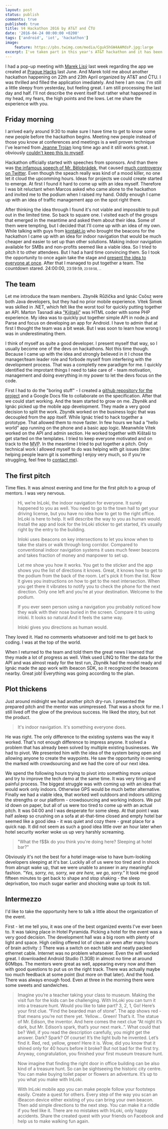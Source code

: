 ```yaml
---
layout: post
status: publish
comments: true
published: true
title: V4 Hackathon 2016 by AT&T and ČTU
date: '2016-04-24 00:00:00 +0200'
tags: ['android', 'iot', 'hackathon']
image:
    feature: https://pbs.twimg.com/media/Cguk5hGW4AAMdsP.jpg:large
excerpt: I've taken part in this year's AT&T hackathon and it has been anamazing experience. 
---
```


I had a pop-up meeting with [Marek Lisý](http://mareklisy.cz/) last week regarding the app we created at [Prague Hacks](http://www.praguehacks.cz/) last June. And Marek told me about another hackathon happening on 22th and 23th April organized by AT&T and ČTU. I was thrilled and filled the application imediately. And here I am now. I'm still a little sleepy from yesterday, but feeling great. I am still processing the last day and half. I'll not describe the event itself but rather what happened in my head, my fears, the high points and the lows. Let me share the experience with you. 

## Friday morning

I arrived early around 9:30 to make sure I have time to get to know some new people before the hackathon begins. Meeting new people instead of those you know at conferences and meetings is a well proven technique I've learned from [Jeanne Trojan](http://www.jeannetrojan.com/) long time ago and it still works great. I obviously [couldn't keep this to myself](https://twitter.com/tomasfejfar/status/723426888446693376). 

Hackathon officially started with speeches from sponsors. And than there was [the infamous speech of Mr. Bělobrádek](http://www.vlada.cz/cz/clenove-vlady/pri-uradu-vlady/pavel-belobradek/aktualne/projev-vicepremiera-belobradka-na-v4-hackathonu--142815/), that caused [much controversy on Twitter](https://twitter.com/vytick/status/723430168455319552). Even though the speach really was kind of a mood killer, no one let it cloud the upcomming hours. Ideas for projects we could create started to emerge. At first I found it hard to come up with an idea myself. Therefore I was bit reluctant when Marcos asked who came alone to the hackathon and invited me to the podium when I raised my hand. Oddly enough I came up with an idea of traffic management app on the spot right there. 
 
After thinking the idea through I found it's not viable and impossible to pull out in the limited time. So back to square one. I visited each of the groups that emerged in the meantime and asked them about their idea. Some of them were tempting, but I decided that I'll come up with an idea of my own. While talking with guys from [kontakt.io](http://kontakt.io/) who brought the beacons for the hackathon I came up with an idea for indoor navigation that would be much cheaper and easier to set up than other solutions. Making indoor navigation available for SMBs and non-profits seemed like a viable idea. So I tried to pitch it to other attendees. But I had a hard time convincing them. So I took the opportunity to once again take the stage and [present the idea to everyone at once](https://twitter.com/ctu_cz/status/723438532727967744). After that I managed to put together a team. The countdown stared. 24:00:00, <small>23:59:59, <small>23:59:58, ...</small></small> 
 
## The team
 
Let me introduce the team members. Zbyněk Růžička and Ignác Csősz were both Java developers, but they had no prior mobile experience. Vítek Šimek was skilled in .NET, which felt like the worst tool for quickly putting together an API. Marton Tasnadi aka <abbr title="it seemed impossible to remember at first">"Kištaši"</abbr> was HTML coder with some PHP experience. My idea was to quickly put together simple API in node.js and Parse and focus on developing an app for Android. I have to admin that at first I thought the team was a bit weak. But I was soon to learn how wrong I was in underestimating them. 

I think of myself as quite a good developer. I present myself that way, so I usually become one of the devs on hackathons. Not this time though. Because I came up with the idea and strongly believed in it I chose the manager/team leader role and forbode myself from interfering with the development process. That was a completly new paradigm for me. I quickly identified the improtant things I need to take care of - team motivation, management and doing everything in my power to let the devs focus on the code. 
  
First I had to do the "boring stuff" - I created a [github repository for the project](https://github.com/tomasfejfar/inloki/) and a Google Docs file to collaborate on the specification. After that we could start working. And the team started to grow on me. Zbyněk and Ignác picked up the mobile app development. They made a very good decision to split the work. Zbyněk worked on the business logic that was decoupled from the app itself. While Ignác tried to hack together a prototype. That allowed them to move faster. In few hours we had a "hello world" app running on the phone and a basic app logic. Meanwhile Vítek worked on the API and admin section. He worked together with Kištaši to get started on the templates. I tried to keep everyone motivated and on track to the <abbr title="Minimum viable product">MVP</abbr>. In the meantime I tried to put together a pitch. Only technical work I allowed myself to do was helping with git issues (btw: helping people learn git is something I enjoy very much, so if you're struggling, feel free to [contact me](http://www.tomasfejfar.cz)). 

## The first pitch

Time flies. It was almost evening and time for the first pitch to a group of mentors. I was very nervous. 
 
> Hi, we’re InLoki, the indoor navigation for everyone. It surely happened to you as well. You need to go to the town hall to get your driving license, but you have no idea how to get to the right office. InLoki is here to help. It will describe the way to you as human would. Install the app and look for the InLoki sticker to get started, it’s usually right by the entry to the building.
>
> Inloki uses ibeacons on key intersections to let you know when to take the stairs or walk through long corridor. Compared to conventional indoor navigation systems it uses much fewer beacons and takes fraction of money and manpower to set up. 
>    
> Let me show you how it works.
> You get to the sticker and the app shows you the list of directions it knows. Great, it knows how to get to the podium from the back of the room. Let's pick it from the list. Now it gives you instructions on how to get to the next intersection. When you get there it vibrates to notify you to check the phone for the next direction. Only one left and you're at your destination. Welcome to the podium. 
>
> If you ever seen person using a navigation you probably noticed how they walk with their nose buried in the screen. Compare it to using inloki. It looks so natural.And it feels the same way.
>
> Inloki gives you directions as human would. 

They loved it. Had no comments whatsoever and told me to get back to coding. I was at the top of the world. 

When I returned to the team and told them the great news I learned that they made a lot of progress as well. Vítek used LINQ to filter the data for the API and was almost ready for the test run, Zbyněk had the model ready and Ignác made the app work with ibeacon SDK, so it recognized the beacons nearby. Great job! Everything was going according to the plan. 
 
## Plot thickens

Just around midnight we had another pitch dry-run. I presented the prepared pitch and the mentor was unimpressed. That was a shock for me. I still lived off the glow of the previous success. He liked the story, but not the product. 

> It's indoor navigation. It's something everyone does.
 
He was right. The only difference to the existing systems was the way it worked. That's not enough difference to impress anyone. It solved a problem that has already been solved by multiple existing businesses. We had to pivot. We presented him with the idea of the system being open and allowing anyone to create the waypoints. He saw the opportunity in owning the marked with crowdsourcing and we had the core of our next idea. 

We spend the following hours trying to pivot into something more unique and try to improve the tech demo at the same time. It was very tiring and painful process. The biggest struggle was with coming up with an idea that would work only indoors. Otherwise GPS would be much better alternative. Finally we had a viable idea, that worked well outdoors and indoors utilizing the strengths or our platform - crowdsourcing and working indoors. We put id down on paper, but all of us were too tired to come up with an actual pitch.  It was 04:00 and I was desperate for some sleep. At that point I was half asleep so crushing on a sofa at at-that-time closed and empty hotel bar seemed like a good idea - it was quiet and cozy there - great place for a quick nap. It did not seem as such a good idea little over an hour later when hotel security worker woke us up very harshly screaming.  

> "What the f$$k do you think you're doing here? Sleeping at hotel bar?"

Obviously it's not the best for a hotel image-wise to have bum-looking developers sleeping at it's bar. Luckily all of us were too tired and in shock from abrupt wake up, that we were unable to answer in any meaningful fashion. *"Yes, sorry, no, sorry, we are here, we go, sorry."* It took me good fifteen minutes to get back to shape and stop shaking - the sleep deprivation, too much sugar earlier and shocking wake up took its toll. 
  
## Intermezzo
  
I'd like to take the opportunity here to talk a little about the organization of the event. 

First - let me tell you, it was one of the best organized events I've ever been to. It was taking place in Hotel Pyramida. Picking a hotel for the event was a very good decision. The development hall was a big room with plenty of light and space. High ceiling offered lot of clean air even after many hours of brain activity :) There was a switch on each table and neatly packed ethernet cable. Internet was no problem whatsoever. Even the wifi worked great. I downloaded Android Studio (1.3GB) in almost no time at around 60Mbps. The mentors were great as well, appearing every now and then with good questions to put us on the right track. There was actually maybe too much feedback at some point (but more on that later). And the food. There was always enough food. Even at three in the morning there were some sweets and sandwiches. 
  
> Imagine you’re a teacher taking your class to museum. Making the visit fun for the kids can be challenging. With InLoki you can turn it into a treasure hunt. Would you like to take part? 3, 2, 1, Go! Here’s your first clue. “Find the bearded man of stone”. The app shows red - that means you’re not there yet. Yellow… Green! That’s it. The statue of Mr. Edison, the inventor. And here comes the next clue “At night it’s dark, but Mr. Edison’s spark, that’s your next mark..”. What could that be? Well, if you read the description carefully, you might get the answer. Dark? Spark? Of course! It’s the light bulb he invented. Let’s find it. Red, red, yellow, green! Here it is. Wow, did you know that it shined only for 40 hours before it broke? But not bad for the first try. Anyway, congratulation, you finished your first museum treasure hunt. 
> 
> Now imagine that finding the right door in office building can be also kind of a treasure hunt. So can be sightseeing the historic city centre. You can make buying toilet paper or flowers an adventure. It’s up to you what you make with InLoki. 
> 
> With InLoki mobile app you can make people follow your footsteps easily. Create a quest for others. Every step of the way you scan an iBeacon device either existing of you can bring your own beacon. Then add simple directions to the next step. You can make it a riddle if you feel like it. There are no mistakes with InLoki, only happy accidents. Share the created quest with your friends on Facebook and help us to make walking fun again. 

